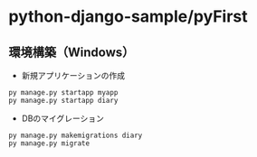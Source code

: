 # python-django-sample/pyFirst
## 環境構築（Windows）
* 新規アプリケーションの作成
```
py manage.py startapp myapp
py manage.py startapp diary
```

* DBのマイグレーション
```
py manage.py makemigrations diary
py manage.py migrate
```